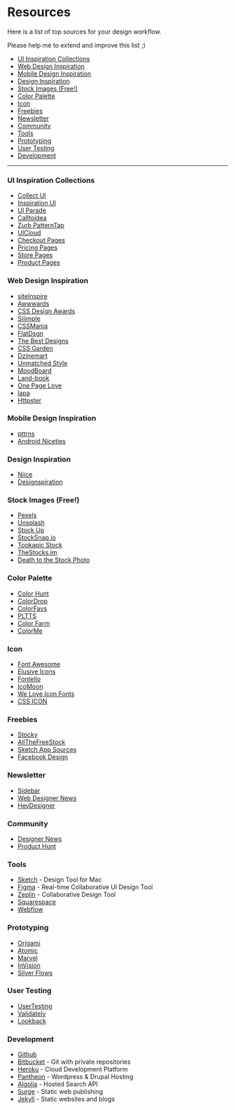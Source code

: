 # Resources
Here is a list of top sources for your design workflow.

Please help me to extend and improve this list ;)

- [UI Inspiration Collections](#ui-inspiration-collections)
- [Web Design Inspiration](#web-design-inspiration)
- [Mobile Design Inspiration](#mobile-design-inspiration)
- [Design Inspiration](#design-inspiration)
- [Stock Images (Free!)](#stock-images-free)
- [Color Palette](#color-palette)
- [Icon](#icon)
- [Freebies](#freebies)
- [Newsletter](#newsletter)
- [Community](#community)
- [Tools](#tools)
- [Prototyping](#prototyping)
- [User Testing](#user-testing)
- [Development](#development)

***

### UI Inspiration Collections
- [Collect UI](http://collectui.com/)
- [Inspiration UI](http://inspirationui.com/)
- [UI Parade](http://www.uiparade.com/)
- [Calltoidea](http://www.calltoidea.com/)
- [Zurb PatternTap](http://zurb.com/patterntap)
- [UICloud](http://ui-cloud.com/)
- [Checkout Pages](http://www.checkoutpages.xyz/)
- [Pricing Pages](http://www.pricingpages.xyz/)
- [Store Pages](http://www.storepages.xyz/)
- [Product Pages](http://www.productpages.xyz/)

### Web Design Inspiration
- [siteInspire](https://www.siteinspire.com/)
- [Awwwards](http://www.awwwards.com/)
- [CSS Design Awards](http://www.cssdesignawards.com/)
- [Siiimple](http://siiimple.com/)
- [CSSMania](http://www.cssmania.com/)
- [FlatDsgn](http://flatdsgn.com/)
- [The Best Designs](https://www.thebestdesigns.com/)
- [CSS Garden](http://www.cssgarden.co.uk/)
- [Dzinemart](http://www.dzinemart.com/)
- [Unmatched Style](http://unmatchedstyle.com/gallery)
- [MoodBoard](http://www.gomoodboard.com/)
- [Land-book](http://land-book.com/)
- [One Page Love](https://onepagelove.com/)
- [lapa](http://lapa.ninja/)
- [Httpster](https://httpster.net/)

### Mobile Design Inspiration
- [pttrns](http://pttrns.com/)
- [Android Niceties](http://androidniceties.tumblr.com/)

### Design Inspiration
- [Niice](https://niice.co/)
- [Designspiration](http://designspiration.net/)

### Stock Images (Free!)
- [Pexels](https://www.pexels.com/)
- [Unsplash](https://unsplash.com/)
- [Stock Up](https://www.sitebuilderreport.com/stock-up)
- [StockSnap.io](https://stocksnap.io)
- [Tookapic Stock](https://stock.tookapic.com/)
- [TheStocks.im](http://thestocks.im/)
- [Death to the Stock Photo](http://deathtothestockphoto.com/)

### Color Palette
- [Color Hunt](http://colorhunt.co/)
- [ColorDrop](https://colordrop.io/)
- [ColorFavs](http://www.colorfavs.com/)
- [PLTTS](http://pltts.me/palettes)
- [Color Farm](http://color.farm/)
- [ColorMe](https://colorme.io/)

### Icon
- [Font Awesome](http://fontawesome.io/)
- [Elusive Icons](http://elusiveicons.com/)
- [Fontello](http://fontello.com/)
- [IcoMoon](https://icomoon.io/)
- [We Love Icon Fonts](http://weloveiconfonts.com/)
- [CSS ICON](http://cssicon.space/)

### Freebies
- [Stocky](http://stocky.pro)
- [AllTheFreeStock](http://allthefreestock.com/)
- [Sketch App Sources](http://www.sketchappsources.com/)
- [Facebook Design](http://facebook.design/)

### Newsletter
- [Sidebar](http://sidebar.io/)
- [Web Designer News](http://www.webdesignernews.com/)
- [HeyDesigner](http://heydesigner.com/)

### Community
- [Designer News](https://www.designernews.co/)
- [Product Hunt](https://www.producthunt.com/)

### Tools
- [Sketch](https://www.sketchapp.com/) - Design Tool for Mac
- [Figma](https://www.figma.com/) - Real-time Collaborative UI Design Tool
- [Zeplin](https://zeplin.io/) - Collaborative Design Tool
- [Squarespace](https://www.squarespace.com/)
- [Webflow](https://webflow.com/)

### Prototyping
- [Origami](http://origami.design/)
- [Atomic](https://atomic.io/)
- [Marvel](https://marvelapp.com)
- [InVision](https://www.invisionapp.com/)
- [Silver Flows](http://silverflows.com/)

### User Testing
- [UserTesting](https://www.usertesting.com/)
- [Validately](https://validately.com/)
- [Lookback](https://lookback.io/)

### Development
- [Github](https://github.com)
- [Bitbucket](https://bitbucket.org/) - Git with private repositories
- [Heroku](https://www.heroku.com/) - Cloud Development Platform
- [Pantheon](https://pantheon.io/) - Wordpress & Drupal Hosting
- [Algolia](https://www.algolia.com/) - Hosted Search API
- [Surge](http://surge.sh/) - Static web publishing
- [Jekyll](https://jekyllrb.com/) - Static websites and blogs
